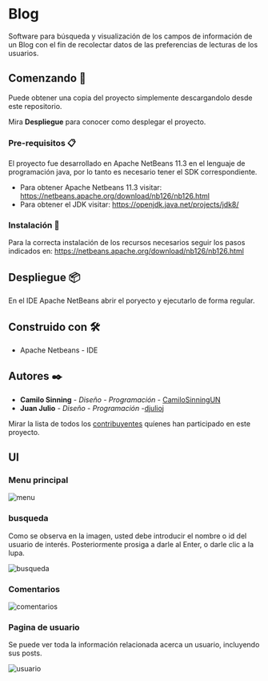 # Blog

Software para búsqueda y visualización de los campos de información de un Blog con el fin de recolectar datos de las preferencias de lecturas de los usuarios. 

## Comenzando 🚀

Puede obtener una copia del proyecto simplemente descargandolo desde este repositorio.

Mira **Despliegue** para conocer como desplegar el proyecto.

### Pre-requisitos 📋

El proyecto fue desarrollado en Apache NetBeans 11.3 en el lenguaje de programación java, por lo tanto es necesario tener el SDK correspondiente.

* Para obtener Apache Netbeans 11.3 visitar: https://netbeans.apache.org/download/nb126/nb126.html
* Para obtener el JDK visitar: https://openjdk.java.net/projects/jdk8/

### Instalación 🔧

Para la correcta instalación de los recursos necesarios seguir los pasos indicados en: https://netbeans.apache.org/download/nb126/nb126.html

## Despliegue 📦

En el IDE Apache NetBeans abrir el poryecto y ejecutarlo de forma regular.

## Construido con 🛠️

* Apache Netbeans - IDE

## Autores ✒️

* **Camilo Sinning** - *Diseño - Programación* - [CamiloSinningUN](https://github.com/CamiloSinningUN)
* **Juan Julio** - *Diseño - Programación* -[djulioj](https://github.com/djulioj)

Mirar la lista de todos los [contribuyentes](https://github.com/CamiloSinningUN/Blog/contributors) quíenes han participado en este proyecto. 

## UI

### Menu principal

![menu](https://user-images.githubusercontent.com/61607058/126845792-ce9e4160-3bd9-434d-9252-9f694fd6e909.jpg)

### busqueda
Como se observa en la imagen, usted debe introducir el nombre o id del usuario de interés. Posteriormente prosiga a darle al Enter, o darle clic a la lupa.

![busqueda](https://user-images.githubusercontent.com/61607058/126845791-198a4b2a-faed-4cf7-b0b3-5c73e26c895d.jpg)
### Comentarios

![comentarios](https://user-images.githubusercontent.com/61607058/126845788-675c7ba4-e48e-4dce-ae87-da6b9ded78e8.jpg)

### Pagina de usuario
Se puede ver toda la información relacionada acerca un usuario, incluyendo sus posts.

![usuario](https://user-images.githubusercontent.com/61607058/126845789-37066bea-2bb5-43bb-9554-269b54f7a025.jpg)
